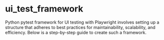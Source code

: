 # ui_test_framework
Python pytest framework for UI testing with Playwright involves setting up a structure that adheres to best practices for maintainability, scalability, and efficiency. Below is a step-by-step guide to create such a framework.
